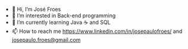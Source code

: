 - 👋 Hi, I’m José Froes
- 👀 I’m interested in Back-end programming
- 🌱 I’m currently learning Java ☕ and SQL
- 📫 How to reach me https://www.linkedin.com/in/josepaulofroes/ and josepaulo.froes@gmail.com
